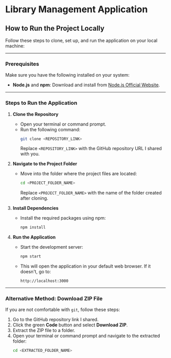 # Library Management Application



## How to Run the Project Locally

Follow these steps to clone, set up, and run the application on your local machine:

---

### Prerequisites

Make sure you have the following installed on your system:

- **Node.js** and **npm**: Download and install from [Node.js Official Website](https://nodejs.org/).

---

### Steps to Run the Application

1. **Clone the Repository**
   - Open your terminal or command prompt.
   - Run the following command:
     ```bash
     git clone <REPOSITORY_LINK>
     ```
     Replace `<REPOSITORY_LINK>` with the GitHub repository URL I shared with you.

2. **Navigate to the Project Folder**
   - Move into the folder where the project files are located:
     ```bash
     cd <PROJECT_FOLDER_NAME>
     ```
     Replace `<PROJECT_FOLDER_NAME>` with the name of the folder created after cloning.

3. **Install Dependencies**
   - Install the required packages using npm:
     ```bash
     npm install
     ```

4. **Run the Application**
   - Start the development server:
     ```bash
     npm start
     ```
   - This will open the application in your default web browser. If it doesn't, go to:
     ```
     http://localhost:3000
     ```

---

### Alternative Method: Download ZIP File

If you are not comfortable with `git`, follow these steps:

1. Go to the GitHub repository link I shared.
2. Click the green **Code** button and select **Download ZIP**.
3. Extract the ZIP file to a folder.
4. Open your terminal or command prompt and navigate to the extracted folder:
   ```bash
   cd <EXTRACTED_FOLDER_NAME>
